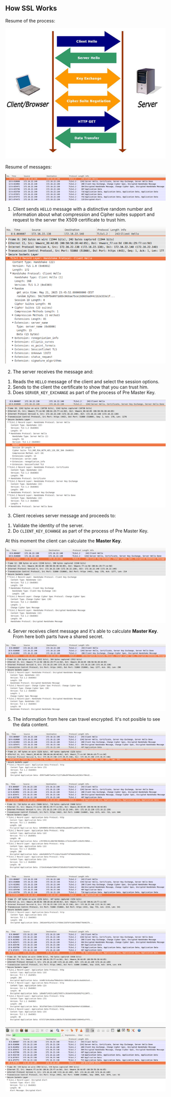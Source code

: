## How SSL Works

Resume of the process:

![](../../assets/ssl-handshake.jpg)

Resume of messages:

![](../../assets/ssl-resume.png)

1) Client sends `HELLO` message with a distinctive random number and information about what compression and Cipher suites support and request to the server the X509 certificate to trust him.

![](../../assets/ssl-1.png)

2) The server receives the message and:

1. Reads the `HELLO` message of the client and select the session options.
2. Sends to the client the certificate to show that you can trust him.
3. Does `SERVER_KEY_EXCHANGE` as part of the process of Pre Master Key.

![](../../assets/ssl-2.png)

3) Client receives server message and proceeds to:

1. Validate the identity of the server.
2. Do `CLIENT_KEY_ECHANGE` as part of the process of Pre Master Key.

At this moment the client can calculate the **Master Key**.

![](../../assets/ssl-3.png)

4) Server receives client message and it's able to calculate **Master Key**. From here both parts have a shared secret.

![](../../assets/ssl-4.png)

5) The information from here can travel encrypted. It's not posible to see the data content.

![](../../assets/ssl-5.png)

![](../../assets/ssl-6.png)

![](../../assets/ssl-7.png)

![](../../assets/ssl-8.png)

![](../../assets/ssl-9.png)
